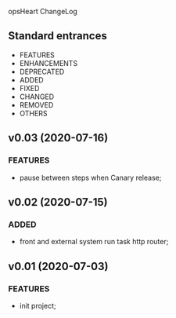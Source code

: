 opsHeart ChangeLog

## Standard entrances
+ FEATURES
+ ENHANCEMENTS
+ DEPRECATED
+ ADDED
+ FIXED
+ CHANGED
+ REMOVED
+ OTHERS

## v0.03 (2020-07-16)
### FEATURES
+ pause between steps when Canary release;

## v0.02 (2020-07-15)
### ADDED
+ front and external system run task http router;

## v0.01 (2020-07-03)
### FEATURES
+ init project;
